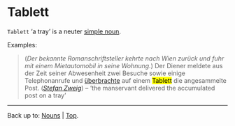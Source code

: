 # Tablett

`Tablett` ‘a tray’ is a neuter [simple noun](../../simpleNouns.md).

Examples:

> (*Der bekannte Romanschriftsteller kehrte nach Wien zurück und fuhr mit einem Mietautomobil in seine Wohnung.*) Der Diener meldete aus der Zeit seiner Abwesenheit zwei Besuche sowie einige Telephonanrufe und [überbrachte](../../../verbs/ue/ueb/ueberbringen.md) auf einem <mark>Tablett</mark> die angesammelte Post. (*[Stefan Zweig](../../../texts/StefanZweig/BriefEinerUnbekannten.md)*) – ‘the manservant delivered the accumulated post on a tray’

----

Back up to: [Nouns](../../index.md) | [Top](../../../index.md).
